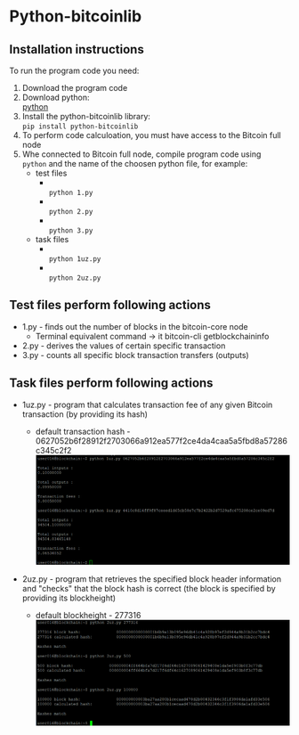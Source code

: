# Python-bitcoinlib

## Installation instructions
To run the program code you need:

1. Download the program code
2. Download python:
 <br />[python](https://www.python.org/downloads/)
3. Install the python-bitcoinlib library: 
  <br /> `pip install python-bitcoinlib`
4. To perform code calculoation, you must have access to the Bitcoin full node 
5. Whe connected to Bitcoin full node, compile program code using
   <br /> `python` and the name of the choosen python file, for example:
   * test files
     *   <br /> `python 1.py`
     *   <br /> `python 2.py`
     *   <br /> `python 3.py`
   * task files
     *   <br /> `python 1uz.py`
     *   <br /> `python 2uz.py`
     
## Test files perform following actions
* 1.py - finds out the number of blocks in the bitcoin-core node
   * Terminal equivalent command →  it bitcoin-cli getblockchaininfo
* 2.py - derives the values of certain specific transaction
* 3.py - counts all specific block transaction transfers (outputs) 

## Task files perform following actions
* 1uz.py - program that calculates transaction fee of any given Bitcoin transaction (by providing its hash)
   * default transaction hash - 0627052b6f28912f2703066a912ea577f2ce4da4caa5a5fbd8a57286c345c2f2
 ![1uz](/png/1.png)

* 2uz.py - program that retrieves the specified block header information and "checks" that the block hash is correct (the block is specified by providing its blockheight)
   * default blockheight - 277316
![2uz](/png/2.png)




